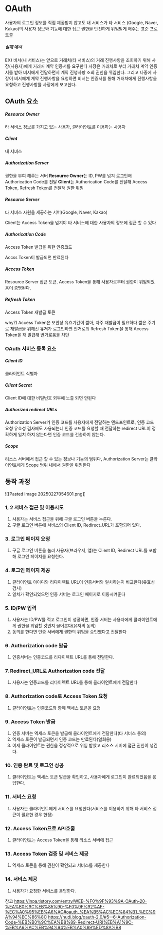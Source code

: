 # OAuth
사용자의 로그인 정보를 직접 제공받지 않고도 내 서비스가 타 서비스 (Google, Naver, Kakao)의 사용자 정보와 기능에 대한 접근 권한을 안전하게 위임받게 해주는 표준 프로토콜
##### 실제 예시
EX) 비서(내 서비스)는 앞으로 거래처(타 서비스)의 거래 진행사항을 조회하기 위해 사장(사용자)에게 거래처 계약 인증서를 요구한다 사장은 거래처로 부터 거래처 계약 인증서를 받아 비서에게 전달하면서 계약 진행사항 조회 권한을 위임한다. 그리고 나중에 사장이 비서에게 계약 진행사항을 요청하면 비서는 인증서를 통해 거래처에게 진행사항을 요청하고 진행사항를 사장에게 보고한다.
## OAuth 요소
##### Resource Owner
타 서비스 정보를 가지고 있는 사용자, 클라이언트를 이용하는 사용자
##### Client
내 서비스
##### Authorization Server
권한을 부여 해주는 서버
**Resource Owner**는 ID, PW를 넘겨 로그인해 Authorication Code를 전달
**Client**는 Authorication Code를 전달해 Access Token, Refresh Token를 전달해 권한 위임
##### Resource Server
타 서비스 자원을 제공하는 서버(Google, Naver, Kakao)

Client는 Access Token을 넘겨야 타 서비스에 대한 사용자의 정보에 접근 할 수 있다
##### Authorication Code
Access Token 발급을 위한 인증코드

Accss Token이 발급되면 만료된다
##### Access Token
Resource Server 접근 토큰, Access Token을 통해 사용자로부터 권한이 위임되었음이 증명된다.
##### Refresh Token
Access Token 재발급 토큰

why?) Access Token은 보안상 유효기간이 짧아, 자주 재발급이 필요하다 짧은 주기로 재발급을 위해선 유저가 로그인하면 번거로워 Refresh Token을 통해 Access Token을 재 발급해 번거로움을 차단
### OAuth 서비스 등록 요소
##### Client ID
클라이언트 식별자
##### Client Secret
Client ID에 대한 비밀번호
외부에 노출 되면 안된다
##### Authorized redirect URLs
Authorization Server가 인증 코드를 사용자에게 전달하는 엔드포인트로, 인증 코드 요청 유효성 검사에도 사용되는데 인증 코드를 요청할 때 전달하는 redirect URL이 정확하게 일치 하지 않는다면 인증 코드를 전송하지 않는다.
##### Scope
리소스 서버에서 접근 할 수 있는 정보나 기능의 범위다, Authorization Server는 클라이언트에게 Scope 범위 내에서 권한을 위임한다
## 동작 과정
![[Pasted image 20250227054601.png]]
### 1, 2 서비스 접근 및 이용시도 
1. 사용자는 서비스 접근을 위해 구글 로그인 버튼을 누른다.
2. 구글 로그인 버튼에 서비스의 Client ID, Redirect_URL가 포함되어 있다.
### 3. 로그인 페이지 요청
1. 구글 로그인 버튼을 눌러 사용자(브라우저, 앱)는 Client ID, Redirect URL를 포함해 로그인 페이지를 요청한다.
### 4. 로그인 페이지 제공
1. 클라이언트 아이디와 리다이렉트 URL이 인증서버와 일치하는지 비교한다(유효성 검사)
2. 일치가 확인되었으면 인증 서버는 로그인 페이지로 이동시켜준다
### 5. ID/PW 입력
1. 사용자는 ID/PW를 적고 로그인이 성공하면, 인증 서버는 사용자에게 클라이언트에게 권한을 위임할 것인지 물어본다(유저의 동의)
2. 동의를 한다면 인증 서버에게 권한의 위임을 승인했다고 전달한다
### 6. Authorization code 발급
1. 인증서버는 인증코드를 리다이렉트 URL를 통해 전달한다.
### 7. Redirect_URL로 Authorization code 전달
1. 사용자는 인증코드를 리다이렉트 URL를 통해 클라이언트에게 전달한다
### 8. Authorization code로 Access Token 요청
1. 클라이언트는 인증코드와 함께 엑세스 토큰을 요청
### 9. Access Token 발급
1. 인증 서버는 엑세스 토큰을 발급해 클라이언트에게 전달한다(타 서비스 통의)
2. 엑세스 토큰이 발급되면서 인증 코드는 만료된다(일회용)
3. 이제 클라이언트는 권한을 정상적으로 위임 받았고 리소스 서버에 접근 권한이 생긴다.
### 10. 인증 완료 및 로그인 성공
1. 클라이언트는 엑세스 토큰 발급을 확인하고, 사용자에게 로그인이 완료되었음을 응답한다.
### 11. 서비스 요청
1. 사용자는 클라이언트에게 서비스를 요청한다(서비스를 이용하기 위해 타 서비스 접근이 필요한 경우 한정)
### 12. Access Token으로 API호출
1. 클라이언트는 Access Token을 통해 리소스 서버에 접근
### 13. Access Token 검증 및 서비스 제공
1. 엑세스 토큰을 통해 권한이 확인되고 서비스를 제공한다
### 14. 서비스 제공
1. 사용자가 요청한 서비스를 응답한다.

참고
https://inpa.tistory.com/entry/WEB-%F0%9F%93%9A-OAuth-20-%EA%B0%9C%EB%85%90-%F0%9F%92%AF-%EC%A0%95%EB%A6%AC#oauth_%EA%B5%AC%EC%84%B1_%EC%9A%94%EC%86%8C
https://hudi.blog/oauth-2.0/#5--6-Authorization-Code-%EB%B0%9C%EA%B8%89-Redirect-URI%EB%A1%9C-%EB%A6%AC%EB%94%94%EB%A0%89%ED%8A%B8
